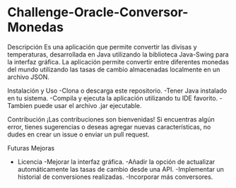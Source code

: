 # Challenge-Oracle-Conversor-Monedas

Descripción
Es una aplicación que permite convertir las divisas y temperaturas, desarrollada en Java utilizando la biblioteca Java-Swing para la interfaz gráfica. La aplicación permite convertir entre diferentes monedas del mundo utilizando las tasas de cambio almacenadas localmente en un archivo JSON.

Instalación y Uso
-Clona o descarga este repositorio.
-Tener Java instalado en tu sistema.
-Compila y ejecuta la aplicación utilizando tu IDE favorito.
-Tambien puede usar el archivo .jar ejecutable.

Contribución
¡Las contribuciones son bienvenidas! Si encuentras algún error, tienes sugerencias o deseas agregar nuevas características, no dudes en crear un issue o enviar un pull request.

Futuras Mejoras
* Licencia
-Mejorar la interfaz gráfica.
-Añadir la opción de actualizar automáticamente las tasas de cambio desde una API.
-Implementar un historial de conversiones realizadas.
-Incorporar más conversores.
